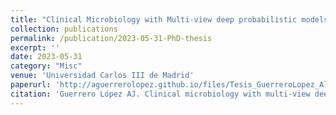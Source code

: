 ```yaml
---
title: "Clinical Microbiology with Multi-view deep probabilistic models"
collection: publications
permalink: /publication/2023-05-31-PhD-thesis
excerpt: ''
date: 2023-05-31
category: "Misc"
venue: 'Universidad Carlos III de Madrid'
paperurl: 'http://aguerrerolopez.github.io/files/Tesis_GuerreroLopez_AlejandroJorge_FormatoWeb.pdf'
citation: 'Guerrero López AJ. Clinical microbiology with multi-view deep probabilistic models. http://hdl.handle.net/10016/37432'
---
```




